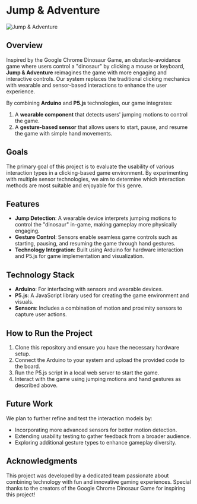 # Jump & Adventure

![Jump & Adventure](./jump)

## Overview

Inspired by the Google Chrome Dinosaur Game, an obstacle-avoidance game where users control a "dinosaur" by clicking a mouse or keyboard, **Jump & Adventure** reimagines the game with more engaging and interactive controls. Our system replaces the traditional clicking mechanics with wearable and sensor-based interactions to enhance the user experience.

By combining **Arduino** and **P5.js** technologies, our game integrates:
1. A **wearable component** that detects users' jumping motions to control the game.
2. A **gesture-based sensor** that allows users to start, pause, and resume the game with simple hand movements.

## Goals

The primary goal of this project is to evaluate the usability of various interaction types in a clicking-based game environment. By experimenting with multiple sensor technologies, we aim to determine which interaction methods are most suitable and enjoyable for this genre.

## Features
- **Jump Detection**: A wearable device interprets jumping motions to control the "dinosaur" in-game, making gameplay more physically engaging.
- **Gesture Control**: Sensors enable seamless game controls such as starting, pausing, and resuming the game through hand gestures.
- **Technology Integration**: Built using Arduino for hardware interaction and P5.js for game implementation and visualization.

## Technology Stack
- **Arduino**: For interfacing with sensors and wearable devices.
- **P5.js**: A JavaScript library used for creating the game environment and visuals.
- **Sensors**: Includes a combination of motion and proximity sensors to capture user actions.

## How to Run the Project
1. Clone this repository and ensure you have the necessary hardware setup.
2. Connect the Arduino to your system and upload the provided code to the board.
3. Run the P5.js script in a local web server to start the game.
4. Interact with the game using jumping motions and hand gestures as described above.

## Future Work
We plan to further refine and test the interaction models by:
- Incorporating more advanced sensors for better motion detection.
- Extending usability testing to gather feedback from a broader audience.
- Exploring additional gesture types to enhance gameplay diversity.

## Acknowledgments
This project was developed by a dedicated team passionate about combining technology with fun and innovative gaming experiences. Special thanks to the creators of the Google Chrome Dinosaur Game for inspiring this project!
